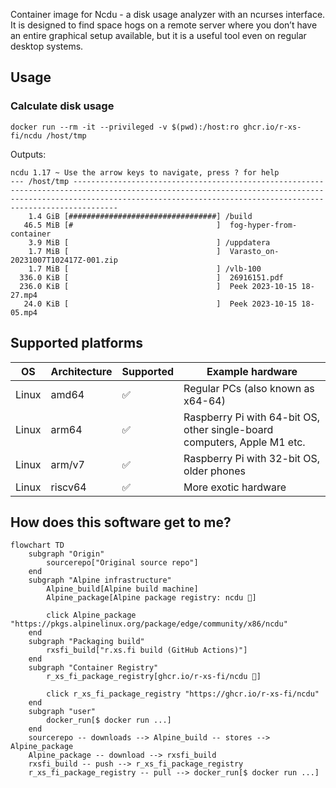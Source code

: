 Container image for Ncdu - a disk usage analyzer with an ncurses interface. It is designed to find space hogs on a remote server where you don’t have an entire graphical setup available, but it is a useful tool even on regular desktop systems.

## Usage

### Calculate disk usage

```shell
docker run --rm -it --privileged -v $(pwd):/host:ro ghcr.io/r-xs-fi/ncdu /host/tmp
```

Outputs:
```console
ncdu 1.17 ~ Use the arrow keys to navigate, press ? for help
--- /host/tmp ----------------------------------------------------------------------------------------------------------------------------------------------------------------------------------------------------------------------------
    1.4 GiB [#################################] /build
   46.5 MiB [#                                ]  fog-hyper-from-container
    3.9 MiB [                                 ] /uppdatera
    1.7 MiB [                                 ]  Varasto_on-20231007T102417Z-001.zip
    1.7 MiB [                                 ] /vlb-100
  336.0 KiB [                                 ]  26916151.pdf
  236.0 KiB [                                 ]  Peek 2023-10-15 18-27.mp4
   24.0 KiB [                                 ]  Peek 2023-10-15 18-05.mp4
```

## Supported platforms


| OS    | Architecture  | Supported | Example hardware |
|-------|---------------|-----------|-------------|
| Linux | amd64 | ✅       | Regular PCs (also known as x64-64) |
| Linux | arm64 | ✅       | Raspberry Pi with 64-bit OS, other single-board computers, Apple M1 etc. |
| Linux | arm/v7 | ✅       | Raspberry Pi with 32-bit OS, older phones |
| Linux | riscv64 | ✅       | More exotic hardware |

## How does this software get to me?

```mermaid
flowchart TD
    subgraph "Origin"
        sourcerepo["Original source repo"]
    end
    subgraph "Alpine infrastructure"
        Alpine_build[Alpine build machine]
        Alpine_package[Alpine package registry: ncdu 🔗]

        click Alpine_package "https://pkgs.alpinelinux.org/package/edge/community/x86/ncdu"
    end
    subgraph "Packaging build"
        rxsfi_build["r.xs.fi build (GitHub Actions)"]
    end
    subgraph "Container Registry"
        r_xs_fi_package_registry[ghcr.io/r-xs-fi/ncdu 🔗]

        click r_xs_fi_package_registry "https://ghcr.io/r-xs-fi/ncdu"
    end
    subgraph "user"
        docker_run[$ docker run ...]
    end
    sourcerepo -- downloads --> Alpine_build -- stores --> Alpine_package
    Alpine_package -- download --> rxsfi_build
    rxsfi_build -- push --> r_xs_fi_package_registry
    r_xs_fi_package_registry -- pull --> docker_run[$ docker run ...]

```
